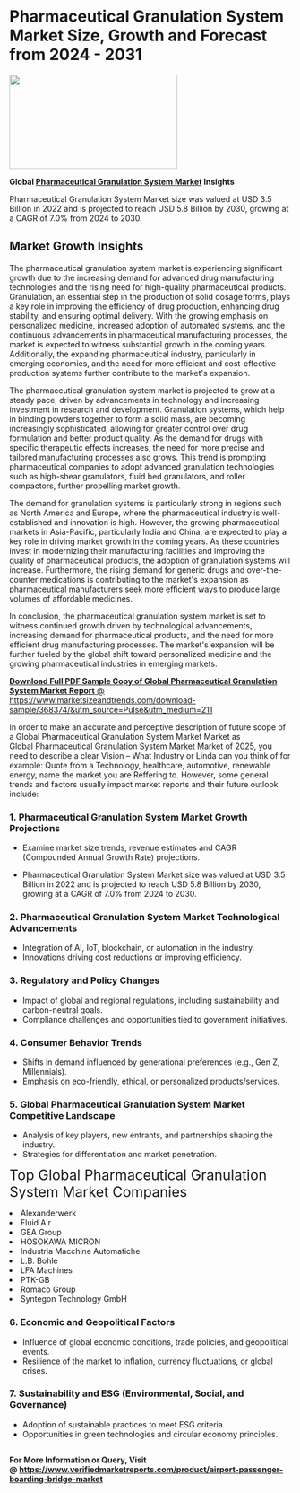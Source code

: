 <H1>Pharmaceutical Granulation System Market Size, Growth and Forecast from 2024 - 2031</H1><img class="aligncenter size-medium wp-image-584254" src="https://thirdeyenews.in/wp-content/uploads/2024/09/Global-Market-Research-300x168.jpeg" alt="" width="300" height="168" /><p><strong>Global&nbsp;<a href="https://www.marketsizeandtrends.com/download-sample/368374/&amp;utm_source=Pulse&amp;utm_medium=211">Pharmaceutical Granulation System Market</a> Insights</strong></p><p>Pharmaceutical Granulation System Market size was valued at USD 3.5 Billion in 2022 and is projected to reach USD 5.8 Billion by 2030, growing at a CAGR of 7.0% from 2024 to 2030.</p><p><h2>Market Growth Insights</h2> <p>The pharmaceutical granulation system market is experiencing significant growth due to the increasing demand for advanced drug manufacturing technologies and the rising need for high-quality pharmaceutical products. Granulation, an essential step in the production of solid dosage forms, plays a key role in improving the efficiency of drug production, enhancing drug stability, and ensuring optimal delivery. With the growing emphasis on personalized medicine, increased adoption of automated systems, and the continuous advancements in pharmaceutical manufacturing processes, the market is expected to witness substantial growth in the coming years. Additionally, the expanding pharmaceutical industry, particularly in emerging economies, and the need for more efficient and cost-effective production systems further contribute to the market's expansion.</p> <p><a href="#"></a></p> <p>The pharmaceutical granulation system market is projected to grow at a steady pace, driven by advancements in technology and increasing investment in research and development. Granulation systems, which help in binding powders together to form a solid mass, are becoming increasingly sophisticated, allowing for greater control over drug formulation and better product quality. As the demand for drugs with specific therapeutic effects increases, the need for more precise and tailored manufacturing processes also grows. This trend is prompting pharmaceutical companies to adopt advanced granulation technologies such as high-shear granulators, fluid bed granulators, and roller compactors, further propelling market growth.</p> <p>The demand for granulation systems is particularly strong in regions such as North America and Europe, where the pharmaceutical industry is well-established and innovation is high. However, the growing pharmaceutical markets in Asia-Pacific, particularly India and China, are expected to play a key role in driving market growth in the coming years. As these countries invest in modernizing their manufacturing facilities and improving the quality of pharmaceutical products, the adoption of granulation systems will increase. Furthermore, the rising demand for generic drugs and over-the-counter medications is contributing to the market's expansion as pharmaceutical manufacturers seek more efficient ways to produce large volumes of affordable medicines.</p> <p>In conclusion, the pharmaceutical granulation system market is set to witness continued growth driven by technological advancements, increasing demand for pharmaceutical products, and the need for more efficient drug manufacturing processes. The market's expansion will be further fueled by the global shift toward personalized medicine and the growing pharmaceutical industries in emerging markets.</p> <p><a href="#"></p><p><span class=""><strong>Download Full PDF Sample Copy of Global Pharmaceutical Granulation System Market Report</strong> @ <a href="https://www.marketsizeandtrends.com/download-sample/368374/&amp;utm_source=Pulse&amp;utm_medium=211" target="_blank">https://www.marketsizeandtrends.com/download-sample/368374/&amp;utm_source=Pulse&amp;utm_medium=211</a></span></p><p>In order to make an accurate and perceptive description of future scope of a Global&nbsp;Pharmaceutical Granulation System Market Market as Global&nbsp;Pharmaceutical Granulation System Market Market of 2025, you need to describe a clear Vision &ndash; What Industry or Linda can you think of for example: Quote from a Technology, healthcare, automotive, renewable energy, name the market you are Reffering to. However, some general trends and factors usually impact market reports and their future outlook include:</p><h3>1.&nbsp;<strong>Pharmaceutical Granulation System Market Growth Projections</strong></h3><ul><li>Examine market size trends, revenue estimates and CAGR (Compounded Annual Growth Rate) projections.</li><li><p>Pharmaceutical Granulation System Market size was valued at USD 3.5 Billion in 2022 and is projected to reach USD 5.8 Billion by 2030, growing at a CAGR of 7.0% from 2024 to 2030.</p></li></ul><h3>2.&nbsp;<strong>Pharmaceutical Granulation System Market Technological Advancements</strong></h3><ul><li>Integration of AI, IoT, blockchain, or automation in the industry.</li><li>Innovations driving cost reductions or improving efficiency.</li></ul><h3>3.&nbsp;<strong>Regulatory and Policy Changes</strong></h3><ul><li>Impact of global and regional regulations, including sustainability and carbon-neutral goals.</li><li>Compliance challenges and opportunities tied to government initiatives.</li></ul><h3>4.&nbsp;<strong>Consumer Behavior Trends</strong></h3><ul><li>Shifts in demand influenced by generational preferences (e.g., Gen Z, Millennials).</li><li>Emphasis on eco-friendly, ethical, or personalized products/services.</li></ul><h3>5.&nbsp;<strong>Global Pharmaceutical Granulation System Market Competitive Landscape</strong></h3><ul><li>Analysis of key players, new entrants, and partnerships shaping the industry.</li><li>Strategies for differentiation and market penetration.</li></ul><p data-pm-slice="1 1 []"><span style="color: inherit; font-family: inherit; font-size: 25px;">Top Global Pharmaceutical Granulation System Market Companies</span></p><div class="" data-test-id=""><p><li>Alexanderwerk</li><li> Fluid Air</li><li> GEA Group</li><li> HOSOKAWA MICRON</li><li> Industria Macchine Automatiche</li><li> L.B. Bohle</li><li> LFA Machines</li><li> PTK-GB</li><li> Romaco Group</li><li> Syntegon Technology GmbH</li></p></div><h3>6.&nbsp;<strong>Economic and Geopolitical Factors</strong></h3><ul><li>Influence of global economic conditions, trade policies, and geopolitical events.</li><li>Resilience of the market to inflation, currency fluctuations, or global crises.</li></ul><h3>7.&nbsp;<strong>Sustainability and ESG (Environmental, Social, and Governance)</strong></h3><ul><li>Adoption of sustainable practices to meet ESG criteria.</li><li>Opportunities in green technologies and circular economy principles.</li></ul><h2><strong style="font-size: 14px;">For More Information or Query, Visit @&nbsp;</strong><a style="background-color: #ffffff; font-size: 14px;" href="https://www.marketsizeandtrends.com/report/pharmaceutical-granulation-system-market/" target="_blank">https://www.verifiedmarketreports.com/product/airport-passenger-boarding-bridge-market</a></h2>
